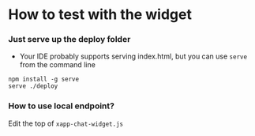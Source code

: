 # How to test with the widget

### Just serve up the deploy folder

- Your IDE probably supports serving index.html, but you can use `serve` from the command line
```angular2html
npm install -g serve
serve ./deploy
```
### How to use local endpoint?

Edit the top of `xapp-chat-widget.js`
